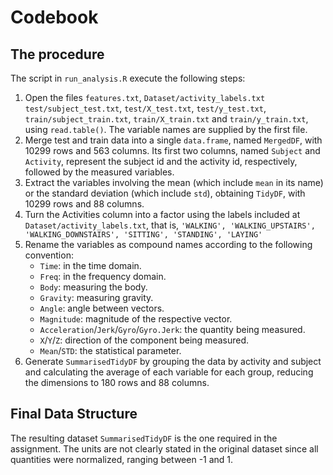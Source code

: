 # Codebook

## The procedure

The script in `run_analysis.R` execute the following steps:

1.  Open the files `features.txt`, `Dataset/activity_labels.txt`
    `test/subject_test.txt`, `test/X_test.txt`, `test/y_test.txt`,
    `train/subject_train.txt`, `train/X_train.txt` and `train/y_train.txt`,
    using `read.table()`. The variable names are supplied by the first file.
2.  Merge test and train data into a single `data.frame`, named `MergedDF`,
    with 10299 rows and 563 columns.
    Its first two columns, named `Subject` and `Activity`, represent the
    subject id and the activity id, respectively, followed by the measured
    variables.
3.  Extract the variables involving the mean (which include `mean` in its name)
    or the standard deviation (which include `std`), obtaining `TidyDF`, with
    10299 rows and 88 columns.
4.  Turn the Activities column into a factor using the labels included at
    `Dataset/activity_labels.txt`, that is, `'WALKING', 'WALKING_UPSTAIRS', 'WALKING_DOWNSTAIRS', 'SITTING', 'STANDING', 'LAYING'`
5.  Rename the variables as compound names according to the following convention:
    * `Time`: in the time domain.
    * `Freq`: in the frequency domain.
    * `Body`: measuring the body.
    * `Gravity`: measuring gravity.
    * `Angle`: angle between vectors.
    * `Magnitude`: magnitude of the respective vector. 
    * `Acceleration`/`Jerk`/`Gyro`/`Gyro.Jerk`: the quantity being measured.
    * `X`/`Y`/`Z`: direction of the component being measured.
    * `Mean`/`STD`: the statistical parameter.
6.  Generate `SummarisedTidyDF` by grouping the data by activity and subject
    and calculating the average of each variable for each group, reducing the 
    dimensions to 180 rows and 88 columns.

## Final Data Structure

The resulting dataset `SummarisedTidyDF` is the one required in the assignment.
The units are not clearly stated in the original dataset since all quantities
were normalized, ranging between -1 and 1.